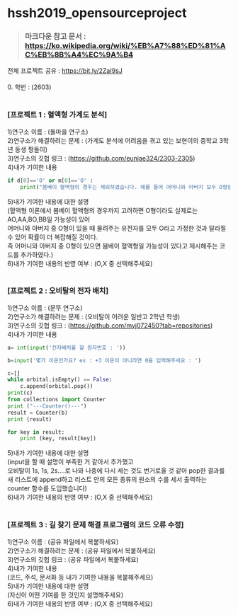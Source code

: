 # hssh2019_opensourceproject
> ### 마크다운 참고 문서 : https://ko.wikipedia.org/wiki/%EB%A7%88%ED%81%AC%EB%8B%A4%EC%9A%B4
전체 프로젝트 공유 : https://bit.ly/2ZaI9sJ <br>
<br>
0. 학번 : (2603)<br>
<br>
### [프로젝트 1 : 혈액형 가계도 분석]<br>
1)연구소 이름 : (돌마을 연구소) <br>
2)연구소가 해결하려는 문제 : (가계도 분석에 어려움을 겪고 있는 보현이의 중학교 3학년 동생 짱돌이) <br>
3)연구소의 깃헙 링크 : (https://github.com/eunjae324/2303-2305) <br>
4)내가 기여한 내용 <br>
```python
if d[0]=='O' or m[0]=='O' :
    print("봄베이 혈액형의 경우는 제외하였습니다. 예를 들어 어머니와 아버지 모두 O형임에도 A,B,AB형이 나타날 수도 있습니다.")
```
5)내가 기여한 내용에 대한 설명 <br>
(혈액형 이론에서 봄베이 혈액형의 경우까지 고려하면 O형이라도 실제로는 AO,AA,BO,BB일 가능성이 있어 <br>
어머니와 아버지 중 O형이 있을 때 물려주는 유전자를 모두 O라고 가정한 것과 달라질 수 있어 확률이 더 복잡해질 것이다.<br>
즉 어머니와 아버지 중 O형이 있으면 봄베이 혈액형일 가능성이 있다고 제시해주는 코드를 추가하였다.) <br>
6)내가 기여한 내용의 반영 여부 : (O,X 중 선택해주세요) <br>
<br>
### [프로젝트 2 : 오비탈의 전자 배치] <br>
1)연구소 이름 : (문뚜 연구소) <br>
2)연구소가 해결하려는 문제 : (오비탈이 어려운 일반고 2학년  학생) <br>
3)연구소의 깃헙 링크 : (https://github.com/myj072450?tab=repositories) <br>
4)내가 기여한 내용 <br>
```python
a= int(input('전자배치를 할 원자번호 : '))
```
```python
b=input('몇가 이온인가요? ex : +3 이온이 아니라면 0을 입력해주세요 : ')
```
```python
c=[]
while orbital.isEmpty() == False:
    c.append(orbital.pop())
print(c)
from collections import Counter
print ("---Counter()---")
result = Counter(b)
print (result)

for key in result:
    print (key, result[key])
```
5)내가 기여한 내용에 대한 설명 <br>
(input을 할 때 설명이 부족한 거 같아서 추가했고 <br>
오비탈이 1s, 1s, 2s....로 나와 나중에 다시 세는 것도 번거로울 것 같아 pop한 결과를 <br>
새 리스트에 append하고 리스트 안의 모든 종류의 원소의 수를 세서 출력하는 counter 함수를 도입했습니다) <br>
6)내가 기여한 내용의 반영 여부 : (O,X 중 선택해주세요) <br>
<br>
### [프로젝트 3 : 길 찾기 문제 해결 프로그램의 코드 오류 수정]<br>
1)연구소 이름 : (공유 파일에서 복붙하세요)<br>
2)연구소가 해결하려는 문제 : (공유 파일에서 복붙하세요)<br>
3)연구소의 깃헙 링크 : (공유 파일에서 복붙하세요)<br>
4)내가 기여한 내용<br>
(코드, 주석, 문서화 등 내가 기여한 내용을 복붙해주세요)<br>
5)내가 기여한 내용에 대한 설명<br>
(자신이 어떤 기여를 한 것인지 설명해주세요)<br>
6)내가 기여한 내용의 반영 여부 : (O,X 중 선택해주세요)<br>
